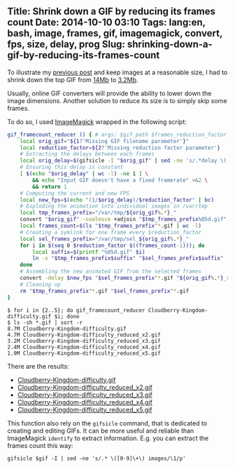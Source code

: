 Title: Shrink down a GIF by reducing its frames count
Date: 2014-10-10 03:10
Tags: lang:en, bash, image, frames, gif, imagemagick, convert, fps, size, delay, prog
Slug: shrinking-down-a-gif-by-reducing-its-frames-count
---
To illustrate my [previous post](https://chezsoi.org/lucas/blog/2014/10/10/en-setting-up-etherpad-in-a-server-subdirectory-aka-apache-config-hell/) and keep images at a reasonable size, I had to shrink down the top GIF from [14Mb](https://lh3.googleusercontent.com/-W4wSdhJ2O3A/UfgjKpNKBCI/AAAAAAAAAac/UGbf_GaXjA4/w400-h225-no/Cloudberry+Kingdom+difficulty.gif) to [3.2Mb](/lucas/blog/images/2014/Oct/Cloudberry-Kingdom-difficulty_reduced_x3.gif).

Usually, online GIF converters will provide the ability to lower down the image dimensions. Another solution to reduce its size is to simply skip some frames.

To do so, I used [ImageMagick](http://imagemagick.org/) wrapped in the following script:
```bash
gif_framecount_reducer () { # args: $gif_path $frames_reduction_factor
    local orig_gif="${1?'Missing GIF filename parameter'}"
    local reduction_factor=${2?'Missing reduction factor parameter'}
    # Extracting the delays between each frames
    local orig_delay=$(gifsicle -I "$orig_gif" | sed -ne 's/.*delay \([0-9.]\+\)s/\1/p' | uniq)
    # Ensuring this delay is constant
    [ $(echo "$orig_delay" | wc -l) -ne 1 ] \
        && echo "Input GIF doesn't have a fixed framerate" >&2 \
        && return 1
    # Computing the current and new FPS
    local new_fps=$(echo "(1/$orig_delay)/$reduction_factor" | bc)
    # Exploding the animation into individual images in /var/tmp
    local tmp_frames_prefix="/var/tmp/${orig_gif%.*}_"
    convert "$orig_gif" -coalesce +adjoin "$tmp_frames_prefix%05d.gif"
    local frames_count=$(ls "$tmp_frames_prefix"*.gif | wc -l)
    # Creating a symlink for one frame every $reduction_factor
    local sel_frames_prefix="/var/tmp/sel_${orig_gif%.*}_"
    for i in $(seq 0 $reduction_factor $((frames_count-1))); do
        local suffix=$(printf "%05d.gif" $i)
        ln -s "$tmp_frames_prefix$suffix" "$sel_frames_prefix$suffix"
    done
    # Assembling the new animated GIF from the selected frames
    convert -delay $new_fps "$sel_frames_prefix"*.gif "${orig_gif%.*}_reduced_x${reduction_factor}.gif"
    # Cleaning up
    rm "$tmp_frames_prefix"*.gif "$sel_frames_prefix"*.gif
}
```

```
$ for i in {2..5}; do gif_framecount_reducer Cloudberry-Kingdom-difficulty.gif $i; done
$ ls -sh *.gif | sort -r
8.7M Cloudberry-Kingdom-difficulty.gif
4.7M Cloudberry-Kingdom-difficulty_reduced_x2.gif
3.2M Cloudberry-Kingdom-difficulty_reduced_x3.gif
2.4M Cloudberry-Kingdom-difficulty_reduced_x4.gif
1.9M Cloudberry-Kingdom-difficulty_reduced_x5.gif
```

There are the results:

- [Cloudberry-Kingdom-difficulty.gif](/lucas/blog/images/2014/Oct/Cloudberry-Kingdom-difficulty.gif)
- [Cloudberry-Kingdom-difficulty\_reduced\_x2.gif](/lucas/blog/images/2014/Oct/Cloudberry-Kingdom-difficulty_reduced_x2.gif)
- [Cloudberry-Kingdom-difficulty\_reduced\_x3.gif](/lucas/blog/images/2014/Oct/Cloudberry-Kingdom-difficulty_reduced_x3.gif)
- [Cloudberry-Kingdom-difficulty\_reduced\_x4.gif](/lucas/blog/images/2014/Oct/Cloudberry-Kingdom-difficulty_reduced_x4.gif)
- [Cloudberry-Kingdom-difficulty\_reduced\_x5.gif](/lucas/blog/images/2014/Oct/Cloudberry-Kingdom-difficulty_reduced_x5.gif)

This function also rely on the `gifsicle` command, that is dedicated to creating and editing GIFs. It can be more useful and reliable than ImageMagick `identify` to extract information. E.g. you can extract the frames count this way:

    gifsicle $gif -I | sed -ne 's/.* \([0-9]\+\) images/\1/p'
